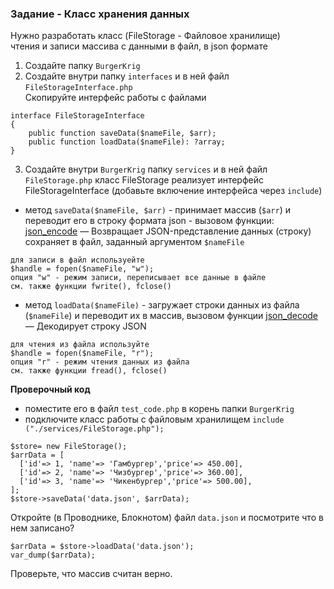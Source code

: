 ### Задание - Класс хранения данных

Нужно разработать класс (FileStorage - Файловое хранилище)  
чтения и записи массива с данными в файл, в json формате  

1. Создайте папку `BurgerKrig`
2. Создайте внутри папку `interfaces` и в ней файл `FileStorageInterface.php`  
Скопируйте интерфейс работы с файлами
```
interface FileStorageInterface
{
    public function saveData($nameFile, $arr);
    public function loadData($nameFile): ?array;
}
```
3. Создайте внутри `BurgerKrig` папку `services` и в ней файл `FileStorage.php`
класс FileStorage реализует интерфейс FileStorageInterface (добавьте включение интерфейса через `include`)
- метод `saveData($nameFile, $arr)`    - принимает массив (`$arr`)
и переводит его в строку формата json - вызовом функции:  
[json_encode](https://www.php.net/manual/ru/function.json-encode.php) — Возвращает JSON-представление данных (строку)  
сохраняет в файл, заданный аргументом `$nameFile`  
```
для записи в файл используейте
$handle = fopen($nameFile, "w");
опция "w" - режим записи, переписывает все данные в файле
см. также функции fwrite(), fclose()
```

- метод `loadData($nameFile)` - загружает строки данных из файла (`$nameFile`) и переводит их в массив, вызовом функции
[json_decode](https://www.php.net/manual/ru/function.json-decode.php) — Декодирует строку JSON   
```
для чтения из файла используйте
$handle = fopen($nameFile, "r");
опция "r" - режим чтения данных из файла
см. также функции fread(), fclose()
```

**Проверочный код**   
- поместите его в файл `test_code.php` в корень папки `BurgerKrig`
- подключите класс работы с файловым хранилищем `include ("./services/FileStorage.php");`
```
$store= new FileStorage();
$arrData = [
  ['id'=> 1, 'name'=> 'Гамбургер','price'=> 450.00],
  ['id'=> 2, 'name'=> 'Чизбургер','price'=> 360.00],
  ['id'=> 3, 'name'=> 'Чикенбургер','price'=> 500.00],
];
$store->saveData('data.json', $arrData);
```
Откройте (в Проводнике, Блокнотом) файл `data.json` и посмотрите что в нем записано?  

```
$arrData = $store->loadData('data.json');
var_dump($arrData);
```
Проверьте, что массив считан верно.  
